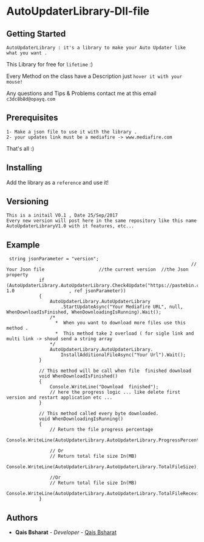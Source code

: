 # AutoUpdaterLibrary-Dll-file

## Getting Started
```AutoUpdaterLibrary : it's a library to make your Auto Updater like what you want .```

This Library for free for ```lifetime``` :)

Every Method on the class have a Description just ```hover it with your mouse!```

Any questions and Tips & Problems contact me at this email ```c3dc8b8d@opayq.com  ``` 

## Prerequisites
```
1- Make a json file to use it with the library .
2- your updates link must be a mediafire -> www.mediafire.com
```
That's all :)
## Installing
Add the library as a ```reference``` and use it!

## Versioning
```
This is a initail V0.1 , Date 25/Sep/2017
Every new version will post here in the same repository like this name AutoUpdaterLibraryV1.0 with it features, etc... 
```
## Example
```
 string jsonParameter = "version";      
                                                                    // Your Json file                    //the current version  //the Json property
            if (AutoUpdaterLibrary.AutoUpdaterLibrary.Check4Update("https://pastebin.com/raw/ZvF73qhu",  1.0                    , ref jsonParameter))
            {
                AutoUpdaterLibrary.AutoUpdaterLibrary
                    .StartUpdateAsync("Your Mediafire URL", null, WhenDownloadIsFinished, WhenDownloadingIsRunning).Wait();
                /* 
                  *  When you want to download more files use this method .
                  *  This method take 2 overload ( for sigle link and multi link -> shoud send a string array
                */
                AutoUpdaterLibrary.AutoUpdaterLibrary.
                    InstallAdditionalFileAsync("Your Url").Wait();
            }

            // This method will be call when file  finished download
            void WhenDownloadIsFinished()
            {
                Console.WriteLine("Download  finished");
                // here the progress logic ... like delete first version and restart application etc ...
            }

            // This method called every byte downloaded.
            void WhenDownloadingIsRunning()
            {
                // Return the file progress percentage 
                Console.WriteLine(AutoUpdaterLibrary.AutoUpdaterLibrary.ProgressPercentage);

                // Or
                // Return total file size In(MB)
                Console.WriteLine(AutoUpdaterLibrary.AutoUpdaterLibrary.TotalFileSize);

                //Or
                // Return total file size In(MB)
                Console.WriteLine(AutoUpdaterLibrary.AutoUpdaterLibrary.TotalFileRecevied);
            }
```
## Authors
* **Qais Bsharat** - *Developer* - [Qais Bsharat](https://github.com/Darkstone2)
